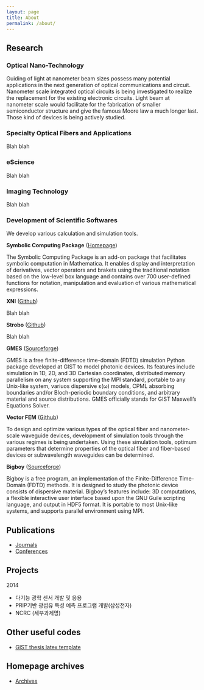 ```yaml
---
layout: page
title: About
permalink: /about/
---
```


## Research

### Optical Nano-Technology

Guiding of light at nanometer beam sizes possess many potential applications in the next generation of optical communications and circuit. Nanometer scale integrated optical circuits is being investigated to realize the replacement for the existing electronic circuits. Light beam at nanometer scale would facilitate for the fabrication of smaller semiconductor structure and give the famous Moore law a much longer last. Those kind of devices is being actively studied.

### Specialty Optical Fibers and Applications

Blah blah

### eScience

Blah blah

### Imaging Technology

Blah blah

### Development of Scientific Softwares

We develop various calculation and simulation tools.

**Symbolic Computing Package** ([Homepage](http://symbcomp.gist.ac.kr))

The Symbolic Computing Package is an add-on package that facilitates symbolic computation in Mathematica. It enables display and interpretation of derivatives, vector operators and brakets using the traditional notation based on the low-level box language and contains over 700 user-defined functions for notation, manipulation and evaluation of various mathematical expressions.

**XNI** ([Github](http://github.com/hyounggyu/xni))

Blah blah

**Strobo** ([Github](http://github.com/hyounggyu/strobo))

Blah blah

**GMES** ([Sourceforge](http://sourceforge.net/projects/gmes/))

GMES is a free finite-difference time-domain (FDTD) simulation Python package developed at GIST to model photonic devices. Its features include simulation in 1D, 2D, and 3D Cartesian coordinates, distributed memory parallelism on any system supporting the MPI standard, portable to any Unix-like system, variuos dispersive ε(ω) models, CPML absorbing boundaries and/or Bloch-periodic boundary conditions, and arbitrary material and source distributions. GMES officially stands for GIST Maxwell’s Equations Solver.

**Vector FEM** ([Github](http://github.com/gistontl/vfem))

To design and optimize various types of the optical fiber and nanometer-scale waveguide devices, development of simulation tools through the various regimes is being undertaken. Using these simulation tools, optimum parameters that determine properties of the optical fiber and fiber-based devices or subwavelength waveguides can be determined.

**Bigboy** ([Sourceforge](http://sourceforge.net/projects/bigboy/))

Bigboy is a free program, an implementation of the Finite-Difference Time-Domain (FDTD) methods. It is designed to study the photonic device consists of dispersive material. Bigboy’s features include: 3D computations, a flexible interactive user interface based upon the GNU Guile scripting language, and output in HDF5 format. It is portable to most Unix-like systems, and supports parallel environment using MPI.

## Publications

- [Journals](http://fdlab.gist.ac.kr/pubaccess/publications/list.asp?kind=journal)
- [Conferences](http://fdlab.gist.ac.kr/pubaccess/publications/list.asp?kind=conference)

## Projects

2014

- 다기능 광학 센서 개발 및 응용
- PRIP기반 광섬유 특성 예측 프로그램 개발(삼성전자)
- NCRC (세부과제명)

## Other useful codes

- [GIST thesis latex template](https://github.com/ruddyscent/gist-thesis)

## Homepage archives

- [Archives](/archives/)
